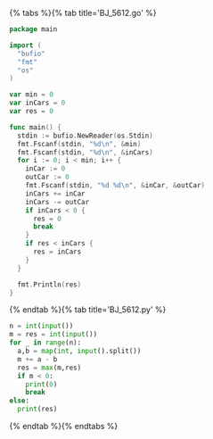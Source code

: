 {% tabs %}{% tab title='BJ_5612.go' %}

```go
package main

import (
  "bufio"
  "fmt"
  "os"
)

var min = 0
var inCars = 0
var res = 0

func main() {
  stdin := bufio.NewReader(os.Stdin)
  fmt.Fscanf(stdin, "%d\n", &min)
  fmt.Fscanf(stdin, "%d\n", &inCars)
  for i := 0; i < min; i++ {
    inCar := 0
    outCar := 0
    fmt.Fscanf(stdin, "%d %d\n", &inCar, &outCar)
    inCars += inCar
    inCars -= outCar
    if inCars < 0 {
      res = 0
      break
    }
    if res < inCars {
      res = inCars
    }
  }

  fmt.Println(res)
}
```

{% endtab %}{% tab title='BJ_5612.py' %}

```py
n = int(input())
m = res = int(input())
for _ in range(n):
  a,b = map(int, input().split())
  m += a - b
  res = max(m,res)
  if m < 0:
    print(0)
    break
else:
  print(res)
```

{% endtab %}{% endtabs %}
